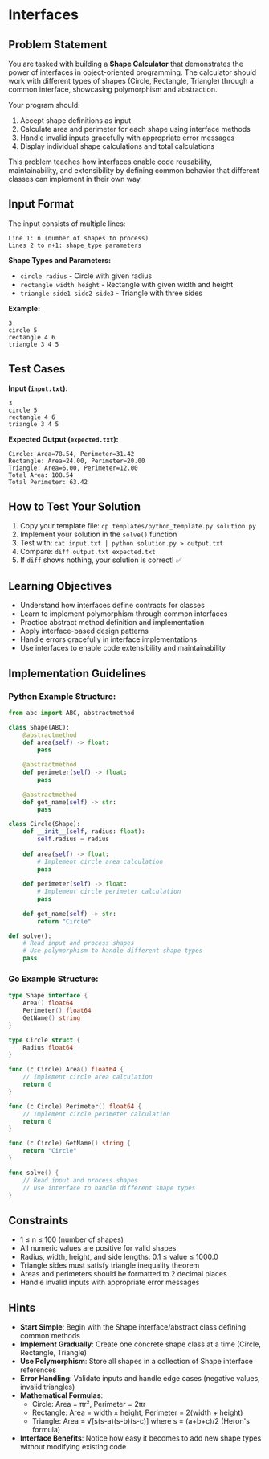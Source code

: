 # Interfaces

## Problem Statement

You are tasked with building a **Shape Calculator** that demonstrates the power of interfaces in object-oriented programming. The calculator should work with different types of shapes (Circle, Rectangle, Triangle) through a common interface, showcasing polymorphism and abstraction.

Your program should:
1. Accept shape definitions as input
2. Calculate area and perimeter for each shape using interface methods
3. Handle invalid inputs gracefully with appropriate error messages
4. Display individual shape calculations and total calculations

This problem teaches how interfaces enable code reusability, maintainability, and extensibility by defining common behavior that different classes can implement in their own way.

## Input Format

The input consists of multiple lines:
```
Line 1: n (number of shapes to process)
Lines 2 to n+1: shape_type parameters
```

**Shape Types and Parameters:**
- `circle radius` - Circle with given radius
- `rectangle width height` - Rectangle with given width and height  
- `triangle side1 side2 side3` - Triangle with three sides

**Example:**
```
3
circle 5
rectangle 4 6
triangle 3 4 5
```

## Test Cases
**Input (`input.txt`):**
```
3
circle 5
rectangle 4 6
triangle 3 4 5
```

**Expected Output (`expected.txt`):**
```
Circle: Area=78.54, Perimeter=31.42
Rectangle: Area=24.00, Perimeter=20.00
Triangle: Area=6.00, Perimeter=12.00
Total Area: 108.54
Total Perimeter: 63.42
```

## How to Test Your Solution
1. Copy your template file: `cp templates/python_template.py solution.py`
2. Implement your solution in the `solve()` function
3. Test with: `cat input.txt | python solution.py > output.txt`
4. Compare: `diff output.txt expected.txt`
5. If `diff` shows nothing, your solution is correct! ✅

## Learning Objectives
- Understand how interfaces define contracts for classes
- Learn to implement polymorphism through common interfaces
- Practice abstract method definition and implementation
- Apply interface-based design patterns
- Handle errors gracefully in interface implementations
- Use interfaces to enable code extensibility and maintainability

## Implementation Guidelines

### Python Example Structure:
```python
from abc import ABC, abstractmethod

class Shape(ABC):
    @abstractmethod
    def area(self) -> float:
        pass
    
    @abstractmethod
    def perimeter(self) -> float:
        pass
    
    @abstractmethod
    def get_name(self) -> str:
        pass

class Circle(Shape):
    def __init__(self, radius: float):
        self.radius = radius
    
    def area(self) -> float:
        # Implement circle area calculation
        pass
    
    def perimeter(self) -> float:
        # Implement circle perimeter calculation
        pass
    
    def get_name(self) -> str:
        return "Circle"

def solve():
    # Read input and process shapes
    # Use polymorphism to handle different shape types
    pass
```

### Go Example Structure:
```go
type Shape interface {
    Area() float64
    Perimeter() float64
    GetName() string
}

type Circle struct {
    Radius float64
}

func (c Circle) Area() float64 {
    // Implement circle area calculation
    return 0
}

func (c Circle) Perimeter() float64 {
    // Implement circle perimeter calculation
    return 0
}

func (c Circle) GetName() string {
    return "Circle"
}

func solve() {
    // Read input and process shapes
    // Use interface to handle different shape types
}
```

## Constraints
- 1 ≤ n ≤ 100 (number of shapes)
- All numeric values are positive for valid shapes
- Radius, width, height, and side lengths: 0.1 ≤ value ≤ 1000.0
- Triangle sides must satisfy triangle inequality theorem
- Areas and perimeters should be formatted to 2 decimal places
- Handle invalid inputs with appropriate error messages

## Hints
- **Start Simple**: Begin with the Shape interface/abstract class defining common methods
- **Implement Gradually**: Create one concrete shape class at a time (Circle, Rectangle, Triangle)
- **Use Polymorphism**: Store all shapes in a collection of Shape interface references
- **Error Handling**: Validate inputs and handle edge cases (negative values, invalid triangles)
- **Mathematical Formulas**: 
  - Circle: Area = πr², Perimeter = 2πr
  - Rectangle: Area = width × height, Perimeter = 2(width + height)
  - Triangle: Area = √[s(s-a)(s-b)(s-c)] where s = (a+b+c)/2 (Heron's formula)
- **Interface Benefits**: Notice how easy it becomes to add new shape types without modifying existing code
